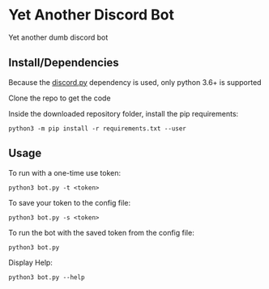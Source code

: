 # Yet Another Discord Bot

Yet another dumb discord bot

## Install/Dependencies

Because the [discord.py](https://github.com/Rapptz/discord.py) dependency is used, only python 3.6+ is supported

Clone the repo to get the code

Inside the downloaded repository folder, install the pip requirements:

    python3 -m pip install -r requirements.txt --user

## Usage

To run with a one-time use token:

`python3 bot.py -t <token>`

To save your token to the config file:

`python3 bot.py -s <token>`

To run the bot with the saved token from the config file:

`python3 bot.py`

Display Help:

`python3 bot.py --help`
